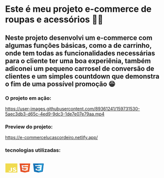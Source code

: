 # Este é meu projeto e-commerce de roupas e acessórios 👚👞

## Neste projeto desenvolvi um e-commerce com algumas funções básicas, como a de carrinho, onde tem todas as funcionalidades necessárias para o cliente ter uma boa experiênia, também adiconei um pequeno carrosel de conversão de clientes e um simples countdown que demonstra o fim de uma possível promoção 😁

### O projeto em ação:

https://user-images.githubusercontent.com/89361241/159731530-5aec3db3-d65c-4ed9-9dc3-1de7e07e79aa.mp4

### Preview do projeto:

https://e-commercelucascordeiro.netlify.app/

### tecnologias utilizadas:

 <div style="display: inline_block"><br>
  <img align="center" alt="Lucas-Js" height="30" width="40" src="https://raw.githubusercontent.com/devicons/devicon/master/icons/javascript/javascript-plain.svg">
  <img align="center" alt="Lucas-HTML" height="30" width="40" src="https://raw.githubusercontent.com/devicons/devicon/master/icons/html5/html5-original.svg">
  <img align="center" alt="Lucas-CSS" height="30" width="40" src="https://raw.githubusercontent.com/devicons/devicon/master/icons/css3/css3-original.svg">
</div>




